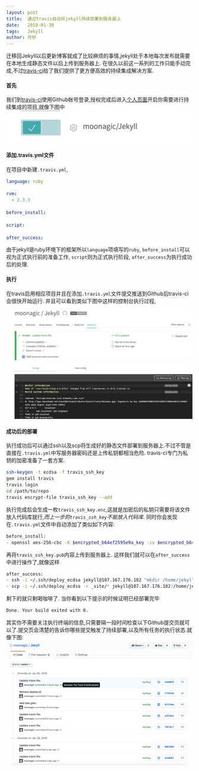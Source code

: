 ```yaml
---
layout: post
title:  通过travis自动将jekyll持续部署到服务器上
date:   2018-01-30
tags:   Jekyll
author: 月杪
---
```


迁移回Jekyll以后更新博客就成了比较麻烦的事情,jekyll处于本地每次发布就需要在本地生成静态文件以后上传到服务器上.
在很久以前这一系列的工作只能手动完成,不过[travis-ci](https://travis-ci.org)给了我们提供了更方便高效的持续集成解决方案.

#### 首先
我们到[travis-ci](https://travis-ci.org)使用Github帐号登录,授权完成后进入[个人页面](https://travis-ci.org/profile)开启你需要进行持续集成的项目,就像下图中
![](/images/2018/01/travis0.png)

#### 添加.travis.yml文件
在项目中新建`.travis.yml`,
```yml
language: ruby

rvm:
  - 2.3.3

before_install:

script:

after_success:

```
由于jekyll是ruby环境下的框架所以`language`项填写的`ruby`,
`before_install`可以视为正式执行前的准备工作,
`script`则为正式执行阶段,
`after_success`为执行成功后的处理.

#### 执行
在travis启用相应项目并且在添加`.travis.yml`文件提交推送到Github后travis-ci会很快开始运行.
并且可以看到类似下图中这样的控制台执行过程,
![](/images/2018/01/travis1.png)

#### 成功后的部署
执行成功后可以通过ssh以及scp将生成好的静态文件部署到服务器上.不过不管是直接在`.travis.yml`中写服务器密码还是上传私钥都相当危险.
travis-ci专门为私钥的加密准备了一套方案.
```zsh
ssh-keygen -t ecdsa -f travis_ssh_key
gem install travis
travis login
cd /path/to/repo
travis encrypt-file travis_ssh_key --add
```
执行完成后会生成一枚`travis_ssh_key.enc`,这就是加密后的私钥只需要将该文件放入代码库就行,*而上一步的`travis_ssh_key`不能放入代码库*.
同时你会发现在`.travis.yml`文件中自动添加了类似如下内容:
```zsh
before_install:
- openssl aes-256-cbc -K $encrypted_b64ef2595e9a_key -iv $encrypted_b64ef2595e9a_iv -in deploy_ecdsa.enc -out ~/.ssh/deploy_ecdsa -d
```
再将`travis_ssh_key.pub`内容上传到服务器上.
这样我们就可以在`after_success`中进行操作了,就像这样
```zsh
after_success:
- ssh -i ~/.ssh/deploy_ecdsa jekyll@107.167.176.182 "mkdir /home/jekyll/_content/"
- scp -i ~/.ssh/deploy_ecdsa -r _site/* jekyll@107.167.176.182:/home/jekyll/_content/
```
剩下的就只剩喝咖啡了.
当你看到以下提示的时候证明已经部署完毕
```zsh
Done. Your build exited with 0.
```
其实你不需要关注执行终端的信息,只需要隔一段时间检查以下Github提交页就可以了.提交页会清楚的告诉你哪些提交触发了持续部署,以及所有任务的执行状态.就像下图:
![](/images/2018/01/travis2.png)
